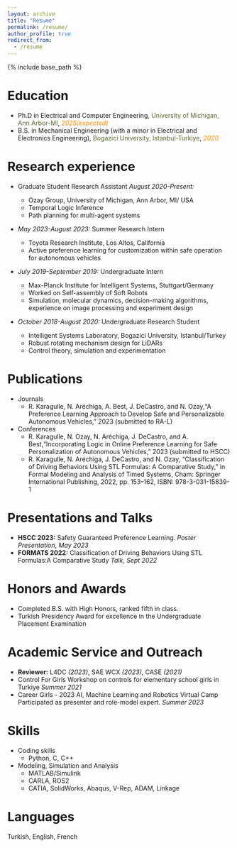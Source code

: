 ```yaml
---
layout: archive
title: "Resume"
permalink: /resume/
author_profile: true
redirect_from:
  - /resume
---
```


{% include base_path %}

Education
======
* Ph.D in Electrical and Computer Engineering, <span style="color:DarkOliveGreen"> University of Michigan, Ann Arbor-MI</span>,  <span style="color:DarkOrange"> *2025(expected)*</span>
* B.S. in Mechanical Engineering (with a minor in Electrical and Electronics Engineering), <span style="color:DarkOliveGreen"> Bogazici University, Istanbul-Turkiye</span>, <span style="color:DarkOrange"> *2020*</span>

Research experience
======
* Graduate Student Research Assistant *August 2020-Present:*
  * Ozay Group, University of Michigan, Ann Arbor, MI/ USA
  * Temporal Logic Inference
  * Path planning for multi-agent systems   

* *May 2023-August 2023:* Summer Research Intern
  * Toyota Research Institute, Los Altos, California
  * Active preference learning for customization within safe operation for autonomous vehicles

* *July 2019-September 2019:* Undergraduate Intern
  * Max-Planck Institute for Intelligent Systems, Stuttgart/Germany
  * Worked on Self-assembly of Soft Robots
  * Simulation, molecular dynamics, decision-making algorithms, experience on image processing and experiment design

* *October 2018-August 2020:* Undergraduate Research Student
  * Intelligent Systems Laboratory, Bogazici University, Istanbul/Turkey
  * Robust rotating mechanism design for LiDARs
  * Control theory, simulation and experimentation
  
Publications
======
* Journals
  * R. Karagulle, N. Aréchiga, A. Best, J. DeCastro, and N. Ozay,“A Preference Learning Approach to Develop Safe and Personalizable Autonomous Vehicles,” 2023 (submitted to RA-L)
* Conferences
  * R. Karagulle, N. Ozay, N. Aréchiga, J. DeCastro, and A. Best,“Incorporating Logic in Online Preference Learning for Safe Personalization of Autonomous Vehicles,” 2023 (submitted to HSCC)
  * R. Karagulle, N. Aréchiga, J. DeCastro, and N. Ozay, “Classification of Driving Behaviors Using STL Formulas: A Comparative Study,” in Formal Modeling and Analysis of Timed Systems, Cham: Springer International Publishing, 2022, pp. 153–162, ISBN: 978-3-031-15839-1

Presentations and Talks 
======
* **HSCC 2023:** Safety Guaranteed Preference Learning. *Poster Presentation*, *May 2023*  
* **FORMATS 2022:** Classification of Driving Behaviors Using STL Formulas:A Comparative Study *Talk*, *Sept 2022*

Honors and Awards
======
* Completed B.S. with High Honors, ranked fifth in class.
* Turkish Presidency Award for excellence in the Undergraduate Placement Examination

Academic Service and Outreach
======
* **Reviewer:** L4DC *(2023)*, SAE WCX *(2023)*, CASE *(2021)*
* Control For Girls Workshop on controls for elementary school girls in Turkiye *Summer 2021*
* Career Girls - 2023 AI, Machine Learning and Robotics Virtual Camp Participated as presenter and role-model expert. *Summer 2023*

Skills
======
* Coding skills
  * Python, C, C++
* Modeling, Simulation and Analysis
  * MATLAB/Simulink
  * CARLA, ROS2
  * CATIA, SolidWorks, Abaqus, V-Rep, ADAM, Linkage

Languages
=====
Turkish, English, French
